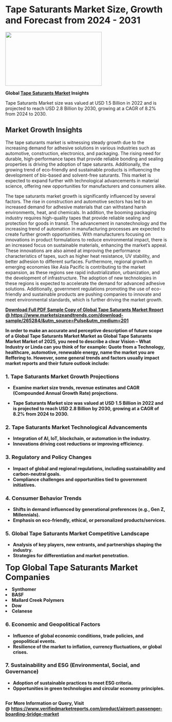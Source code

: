 <H1>Tape Saturants Market Size, Growth and Forecast from 2024 - 2031</H1><img class="aligncenter size-medium wp-image-584254" src="https://thirdeyenews.in/wp-content/uploads/2024/09/Global-Market-Research-300x168.jpeg" alt="" width="300" height="168" /><p><strong>Global&nbsp;<a href="https://www.marketsizeandtrends.com/download-sample/265284/&amp;utm_source=Pulse&amp;utm_medium=201">Tape Saturants Market</a> Insights</strong></p><p>Tape Saturants Market size was valued at USD 1.5 Billion in 2022 and is projected to reach USD 2.8 Billion by 2030, growing at a CAGR of 8.2% from 2024 to 2030.</p><p><h2>Market Growth Insights</h2> <p>The tape saturants market is witnessing steady growth due to the increasing demand for adhesive solutions in various industries such as automotive, construction, electronics, and packaging. The rising need for durable, high-performance tapes that provide reliable bonding and sealing properties is driving the adoption of tape saturants. Additionally, the growing trend of eco-friendly and sustainable products is influencing the development of bio-based and solvent-free saturants. This market is expected to expand further with technological advancements in material science, offering new opportunities for manufacturers and consumers alike.</p> <p><strong><a href="#"></a></strong></p> <p>The tape saturants market growth is significantly influenced by several factors. The rise in construction and automotive sectors has led to an increased demand for adhesive materials that can withstand harsh environments, heat, and chemicals. In addition, the booming packaging industry requires high-quality tapes that provide reliable sealing and protection for goods in transit. The advancement in nanotechnology and the increasing trend of automation in manufacturing processes are expected to create further growth opportunities. With manufacturers focusing on innovations in product formulations to reduce environmental impact, there is an increased focus on sustainable materials, enhancing the market’s appeal. These innovations are also aimed at improving the performance characteristics of tapes, such as higher heat resistance, UV stability, and better adhesion to different surfaces. Furthermore, regional growth in emerging economies like Asia Pacific is contributing to the market expansion, as these regions see rapid industrialization, urbanization, and the development of infrastructure. The adoption of new technologies in these regions is expected to accelerate the demand for advanced adhesive solutions. Additionally, government regulations promoting the use of eco-friendly and sustainable products are pushing companies to innovate and meet environmental standards, which is further driving the market growth.</p> <p><strong><a href="#"></p><p><span class=""><strong>Download Full PDF Sample Copy of Global Tape Saturants Market Report</strong> @ <a href="https://www.marketsizeandtrends.com/download-sample/265284/&amp;utm_source=Pulse&amp;utm_medium=201" target="_blank">https://www.marketsizeandtrends.com/download-sample/265284/&amp;utm_source=Pulse&amp;utm_medium=201</a></span></p><p>In order to make an accurate and perceptive description of future scope of a Global&nbsp;Tape Saturants Market Market as Global&nbsp;Tape Saturants Market Market of 2025, you need to describe a clear Vision &ndash; What Industry or Linda can you think of for example: Quote from a Technology, healthcare, automotive, renewable energy, name the market you are Reffering to. However, some general trends and factors usually impact market reports and their future outlook include:</p><h3>1.&nbsp;<strong>Tape Saturants Market Growth Projections</strong></h3><ul><li>Examine market size trends, revenue estimates and CAGR (Compounded Annual Growth Rate) projections.</li><li><p>Tape Saturants Market size was valued at USD 1.5 Billion in 2022 and is projected to reach USD 2.8 Billion by 2030, growing at a CAGR of 8.2% from 2024 to 2030.</p></li></ul><h3>2.&nbsp;<strong>Tape Saturants Market Technological Advancements</strong></h3><ul><li>Integration of AI, IoT, blockchain, or automation in the industry.</li><li>Innovations driving cost reductions or improving efficiency.</li></ul><h3>3.&nbsp;<strong>Regulatory and Policy Changes</strong></h3><ul><li>Impact of global and regional regulations, including sustainability and carbon-neutral goals.</li><li>Compliance challenges and opportunities tied to government initiatives.</li></ul><h3>4.&nbsp;<strong>Consumer Behavior Trends</strong></h3><ul><li>Shifts in demand influenced by generational preferences (e.g., Gen Z, Millennials).</li><li>Emphasis on eco-friendly, ethical, or personalized products/services.</li></ul><h3>5.&nbsp;<strong>Global Tape Saturants Market Competitive Landscape</strong></h3><ul><li>Analysis of key players, new entrants, and partnerships shaping the industry.</li><li>Strategies for differentiation and market penetration.</li></ul><p data-pm-slice="1 1 []"><span style="color: inherit; font-family: inherit; font-size: 25px;">Top Global Tape Saturants Market Companies</span></p><div class="" data-test-id=""><p><li>Synthomer</li><li> BASF</li><li> Mallard Creek Polymers</li><li> Dow</li><li> Celanese</li></p></div><h3>6.&nbsp;<strong>Economic and Geopolitical Factors</strong></h3><ul><li>Influence of global economic conditions, trade policies, and geopolitical events.</li><li>Resilience of the market to inflation, currency fluctuations, or global crises.</li></ul><h3>7.&nbsp;<strong>Sustainability and ESG (Environmental, Social, and Governance)</strong></h3><ul><li>Adoption of sustainable practices to meet ESG criteria.</li><li>Opportunities in green technologies and circular economy principles.</li></ul><h2><strong style="font-size: 14px;">For More Information or Query, Visit @&nbsp;</strong><a style="background-color: #ffffff; font-size: 14px;" href="https://www.marketsizeandtrends.com/report/tape-saturants-market/" target="_blank">https://www.verifiedmarketreports.com/product/airport-passenger-boarding-bridge-market</a></h2>
